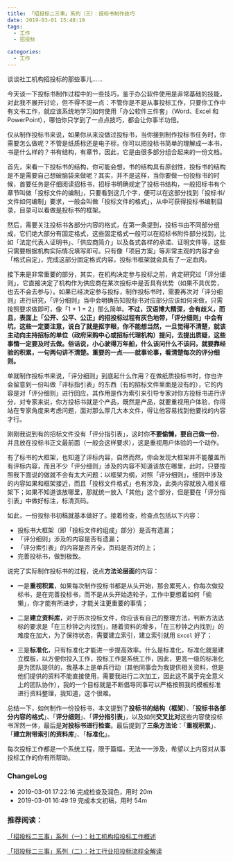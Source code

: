 ```yaml
---
title: 「招投标二三事」系列（三）：投标书制作技巧
date: 2019-03-01 15:48:19
tags:
  - 工作
  - 招投标

categories:
  - 工作
---
```

谈谈社工机构招投标的那些事儿……

<!--more-->

今天谈一下投标书制作过程中的一些技巧，鉴于办公软件使用是非常基础的技能，对此我不展开讨论，但不得不提一点：不管你是不是从事投标工作，只要你工作中有文书工作，就应该系统地学习如何使用「办公软件三件套」（Word、Excel 和 PowerPoint），哪怕你只学到了一点点技巧，都会让你事半功倍。

仅从制作投标书来说，如果你从来没做过投标书，当你接到制作投标书任务时，你需要怎么做呢？不管是纸质标还是电子标，你可以把投标书简单的理解成一本书，书是什么样的？书有结构，有章节，因此，它是由很多部分组合起来的一份文档。

首先，来看一下投标书的结构，你可能会想，书的结构具有原创性，投标书的结构是不是需要自己想破脑袋来做呢？其实，并不是这样，当你要做一份投标书的时候，首要任务是仔细阅读招标书，招标书明确规定了投标书结构，一般招标书有个章节叫做「投标文件的编制」，只要看到这几个字，便可以在这部分找到「投标书/文件如何编制」要求，一般会叫做「投标文件的格式」，从中可获得投标书编制目录，目录可以看做是投标书的框架。

然后，需要关注投标书各部分内容的格式，在第一条提到，投标书由不同部分组成，它们绝大部分有固定格式，这些固定格式一般可以在招标书附件部分找到，比如「法定代表人证明书」、「供应商简介」以及各式各样的承诺、证明文件等，这些只需要根据机构实际情况填写即可。只有像「项目方案」等非常主观的内容才会「格式自定」，完成这部分固定格式内容，投标书框架就会具有了一定血肉。

接下来是非常重要的部分，其实，在机构决定参与投标之前，肯定研究过「评分细则」，它直接决定了机构作为供应商在某次投标中是否具有优势（如果不具优势，也去不会去参与）。如果已经决定参与投标，制作投标书时，需要再次对「评分细则」进行研究，「评分细则」当中会明确告知投标书对应部分应该如何来做，只需按照要求做即可，像「1 + 1 = 2」那么简单。**不过，汉语博大精深，会有歧义，而且，表面上「公开、公平、公正」的招投标过程有灰色地带，「评分细则」中会有坑，这些一定要注意，说白了就是抠字眼，你不能想当然，一旦觉得不清楚，就该主动向主持招标的单位（政府采购中心或招标代理机构）提问，去提出质疑，这些事情一定要及时去做。俗话说，小心驶得万年船，什么该问什么不该问，就要靠经验的积累，一句两句讲不清楚。重要的一点——就事论事，看清楚每次的评分细则。**

单就制作投标书来说，「评分细则」到底起什么作用？在做纸质投标书时，你也许会留意到一份叫做「评标指引表」的东西（有的招标文件里面是没有的），它的内容是对「评分细则」进行回应，其作用是作为索引来引导专家对你方投标书进行评分，对专家来说，你方投标书就是个产品，既然是产品，就要重视用户体验，你得站在专家角度来考虑问题，面对那么厚几大本文件，得让他容易找到他要找的内容才行。

刚刚我说到有的招标文件没有「评分指引表」，这时你**不要偷懒，要自己做一份**，并且放在投标书正文最前面（一般会这样要求），这是重视用户体验的一个动作。

有了标书的大框架，也知道了评标内容，自然而然，你会发现大框架并不能覆盖所有评标内容，而且不少「评分细则」涉及的内容不知道该放在哪里，此时，只要按照我下面说的做就不会有太大问题：以框架为纲，对照「评分细则」，细则中涉及的内容如果和框架接近，而且「投标文件格式」也有涉及，此类内容就放入相关框架下；如果不知道该放哪里，那就统一放入「其他」这个部分，但是要在「评分指引表」中做好标注，标清页码。

如此，一份投标书初稿就基本做好了。接着检查，检查点包括以下内容：

- 投标书大框架（即「投标文件的组成」部分）是否有遗漏；
- 「评分细则」涉及的内容是否有遗漏；
- 「评分索引表」的内容是否齐全，页码是否对的上；
- 完善投标书，做到极致。

说完了实际制作投标书的过程，说点**方法论层面**的内容：

- 一是**重视积累**，如果每次制作投标书都是从头开始，那会累死人，你每次做投标书，是在完善投标书，而不是从头开始造轮子，工作中要想着如何「偷懒」，你才能有所进步，才能关注更重要的事情；

- 二是**建立资料库**，对于历次投标文件，你应该有自己的整理方法，判断方法达标的要求是「在三秒钟之内找到」，随着资料的增多，「在三秒钟之内找到」的难度在加大，为了保持状态，需要建立索引，建立索引就用 `Excel` 好了；

- 三是**标准化**，只有标准化才能进一步提高效率。什么是标准化，标准化就是建立模板，以方便你投入工作，投标工作是系统工作，因此，更高一级的标准化是为团队提供的，我基本上是单兵行动（其他同事会为我提供相关资料，但是他们提供的资料不能直接使用，需要我进行二次加工，因此这不属于完全意义上的团队协作），我的一个目标就是不断倡导同事可以严格按照我的模板标准进行资料整理，我知道，这个很难。

总结一下，如何制作一份投标书，本文提到了**投标书的结构（框架）**、「**投标书各部分内容的格式**」、「**评分细则**」、「**评分指引表**」，以及如何**交叉比对**这些内容使投标书浑然一体，最后是**对投标书进行检查**。最后提到了**三条方法论**：「**重视积累**」、「**建立附带索引的资料库**」、「**标准化**」。

每次投标工作都是一个系统工程，限于篇幅，无法一一涉及，希望以上内容对从事投标工作的你有所帮助。

### ChangeLog
- 2019-03-01 17:22:16 完成检查及润色，用时 20m 
- 2019-03-01 16:49:19 完成本文初稿，用时 54m

### 推荐阅读：

[「招投标二三事」系列（一）：社工机构招投标工作概述](http://wanghusw.top/2019/02/25/2019-02-25-AboutTender1/)

[「招投标二三事」系列（二）：社工行业招投标流程全解读](http://wanghusw.top/2019/02/27/2019-02-27-AboutTender2/)


